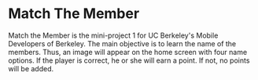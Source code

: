 # Match The Member #

Match the Member is the mini-project 1 for UC Berkeley's Mobile Developers of Berkeley. The main objective
is to learn the name of the members. Thus, an image will appear on the home screen with four name options.
If the player is correct, he or she will earn a point. If not, no points will be added. 
